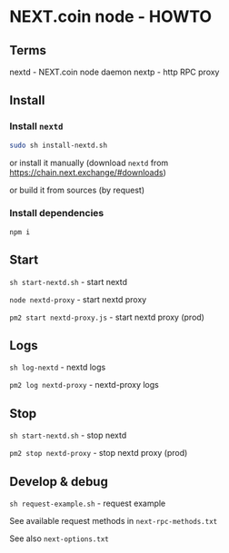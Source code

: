 # NEXT.coin node - HOWTO


## Terms

nextd - NEXT.coin node daemon
nextp - http RPC proxy

## Install

### Install `nextd`

```sh
sudo sh install-nextd.sh
```
or install it manually (download `nextd` from https://chain.next.exchange/#downloads)

or build it from sources (by request)

### Install dependencies

`npm i`


## Start

`sh start-nextd.sh` - start nextd

`node nextd-proxy` - start nextd proxy

`pm2 start nextd-proxy.js` - start nextd proxy (prod)


## Logs

`sh log-nextd` - nextd logs

`pm2 log nextd-proxy` - nextd-proxy logs


## Stop

`sh start-nextd.sh` - stop nextd

`pm2 stop nextd-proxy` - stop nextd proxy (prod)


## Develop & debug

`sh request-example.sh` - request example

See available request methods in `next-rpc-methods.txt`

See also `next-options.txt`
